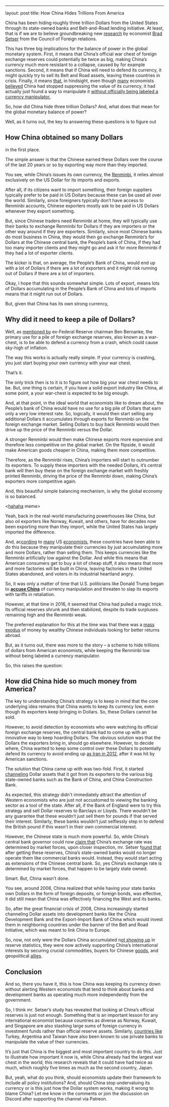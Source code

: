 ---
layout: post
title: How China Hides Trillions From America

China has been hiding roughly three trillion Dollars from the United States through its state-owned banks and Belt-and-Road lending initiative. At least, that is if we are to believe groundbreaking new [research](https://thechinaproject.com/2023/06/29/shadow-reserves-how-china-hides-trillions-of-dollars-of-hard-currency/) by economist [Brad Setser](https://www.cfr.org/expert/brad-w-setser) from the Council of Foreign relations. 

This has three big implications for the balance of power in the global monetary system. First, it means that China’s official war chest of foreign exchange reserves could potentially be twice as big, making China’s currency much more resistant to a collapse, caused by for example sanctions. Second, it means that if China will need to defend its currency, it might quickly try to sell its Belt and Road assets, leaving these countries in crisis. Finally, it means [that](https://tradingeconomics.com/japan/foreign-exchange-reserves), in hindsight, even though [many](https://www.wsj.com/articles/BL-REB-36624) economists [believed](https://www.piie.com/blogs/trade-and-investment-policy-watch/china-no-longer-manipulating-its-currency) China had stopped suppressing the value of its currency, it had actually just found a way to manipulate it [without officially being labeled a currency manipulator.](https://www.nytimes.com/2020/01/13/us/politics/treasury-china-currency-manipulator-trade.html) 

So, how did China hide three trillion Dollars? And, what does that mean for the global monetary balance of power? 

Well, as it turns out, the key to answering these questions is to figure out 

## How China obtained so many Dollars

in the first place.

The simple answer is that the Chinese earned these Dollars over the course of the last 20 years or so by exporting way more than they imported. 

You see, while China’s issues its own currency, the [Renminbi](https://www.investopedia.com/articles/forex/061115/yuan-vs-rmb-understanding-difference.asp), it relies almost exclusively on the US Dollar for its imports and exports. 

After all, if its citizens want to import something, their foreign suppliers typically prefer to be paid in US Dollars because these can be used all over the world. Similarly, since foreigners typically don’t have access to Renminbi accounts, Chinese exporters mostly ask to be paid in US Dollars whenever they export something.  

But, since Chinese traders need Renminbi at home, they will typically use their banks to exchange Renminbi for Dollars if they are importers or the other way around if they are exporters. Similarly, since most Chinese banks do most business in China, they would then go exchange Renminbi’s for Dollars at the Chinese central bank, the People’s bank of China, if they had too many importer clients and they might go and ask it for more Renminbi if they had a lot of exporter clients. 

The kicker is that, on average, the People’s Bank of China, would end up with a lot of Dollars if there are a lot of exporters and it might risk running out of Dollars if there are a lot of importers. 

Okay, I hope that this sounds somewhat simple. Lots of export, means lots of Dollars accumulating in the People’s Bank of China and lots of imports means that it might run out of Dollars. 

But, given that China has its own strong currency, 

## Why did it need to keep a pile of Dollars?

Well, as [mentioned by](https://www.federalreserve.gov/boarddocs/speeches/2005/200503102/) ex-Federal Reserve chairman Ben Bernanke, the primary use for a pile of foreign exchange reserves, also known as a war-chest, is to be able to defend a currency from a crash, which could cause sky-high of inflation. 

The way this works is actually really simple. If your currency is crashing, you just start buying your own currency with your war chest. 

That’s it.

The only trick then is to it is to figure out how big your war chest needs to be. But, one thing is certain, if you have a solid export industry like China, at some point, a your war-chest is expected to be big enough. 

And, at that point, in the ideal world that economists like to dream about, the People’s bank of China would have no use for a big pile of Dollars that earn only a very low interest rate. So, logically, it would then  start selling any additional Dollars it accumulates through exports for Renminbi on the foreign exchange market. Selling Dollars to buy back Renminbi would then drive up the price of the Renminbi versus the Dollar. 

A stronger Renminbi would then make Chinese exports more expensive and therefore less competitive on the global market. On the flipside, it would make American goods cheaper in China, making them more competitive.

Therefore, as the Renminbi rises, China’s importers will start to outnumber its exporters. To supply these importers with the needed Dollars, it’s central bank will then buy these on the foreign exchange market with freshly printed Renminbi, driving the price of the Renminbi down, making China’s exporters more competitive again.  

And, this beautiful simple balancing mechanism, is why the global economy is so balanced. 

<[hahaha](https://www.youtube.com/watch?v=BwSts2s4ba4) meme>

Yeah, back in the real-world manufacturing powerhouses like China, but also oil exporters like Norway, Kuwait, and others, have for decades now been exporting more than they import, while the United States has largely imported the difference. 

And, ac[cordin](https://www.piie.com/blogs/realtime-economic-issues-watch/oil-exporters-returned-currency-manipulation-2021)g to [many](https://home.treasury.gov/news/press-releases/sm751) US [economists](https://www.nytimes.com/2021/04/16/business/treasury-currency-report-taiwan.html), these countries have been able to do this because they manipulate their currencies by just accumulating more and more Dollars, rather than selling them. This keeps currencies like the Renminbi artificially low against the Dollar. And while this means that American consumers get to buy a lot of cheap stuff, it also means that more and more factories will be built in China, leaving factories in the United States abandoned, and voters in its industrial heartland angry. 

So, it was only a matter of time that U.S. politicians like Donald Trump began to **[accuse China](https://youtu.be/wEbrdxWw7ew?t=10)** of currency manipulation and threaten to slap its exports with tariffs in retaliation.

However, at that time in 2016, it seemed that China had pulled a magic trick. Its official reserves shrunk and then stabilized, despite its trade surpluses remaining high and the Renminbi weak. 

The preferred explanation for this at the time was that there was a [mass exodus](https://www.scmp.com/business/companies/article/2001363/how-wealthy-chinese-move-hundreds-billions-abroad-buy-assets) of money by wealthy Chinese individuals looking for better returns abroad. 

But, as it turns out, there was more to the story – a scheme to hide trillions of dollars from American economists, while keeping the Renminbi low without being labeled a currency manipulator.

So, this raises the question:

## How did China hide so much money from America?

The key to understanding China’s strategy is to keep in mind that the core underlying idea remains that China wants to keep its currency low, even though its exporters keep bringing in Dollars. So, these Dollars cannot be sold.

However, to avoid detection by economists who were watching its official foreign exchange reserves, the central bank had to come up with an innovative way to keep hoarding Dollars. The obvious solution was that the Dollars the exporters bring in, should go elsewhere. However, to decide where, China wanted to keep some control over these Dollars to potentially defend its currency to avoid ending up [as Iran in 2012](https://www.reuters.com/article/uk-iran-currency-drop-idUKBRE8900RU20121001), after it was hit by American sanctions. 

The solution that China came up with was two-fold. First, it started [channeling](https://cdn.cfr.org/sites/default/files/book_pdf/CGS_WorkingPaper_6_China_update0509%20%282%29.pdf) Dollar assets that it got from its exporters to the various big state-owned banks such as the Bank of China, and China Construction Bank.

As expected, this strategy didn't immediately attract the attention of Western economists who are just not accustomed to viewing the banking sector as a tool of the state. After all, if the Bank of England were to try this strategy and sell Dollar reserves to Barclays or Lloyds. There wouldn’t be any guarantee that these wouldn’t just sell them for pounds if that served their interest. Similarly, these banks wouldn’t just selflessly step in to defend the British pound if this wasn’t in their own commercial interest. 

However, the Chinese state is much more powerful. So, while China’s central bank governor could now [claim that](https://www.bloomberg.com/news/articles/2023-04-15/yi-says-yuan-set-by-market-pboc-basically-stopped-intervention?sref=pKfngeVk) China’s exchange rate was determined by market forces, upon closer inspection, mr. Setser f[ound that](https://www.cfr.org/blog/how-hide-your-foreign-exchange-reserves-users-guide) after getting these reserves, China’s state-owned banks would no longer operate them like commercial banks would. Instead, they would start acting as extensions of the Chinese central bank. So, yes China’s exchange rate is determined by market forces, that happen to be largely state owned.  

Smart. But, China wasn’t done. 

You see, around 2008, China realized that while having your state banks own Dollars in the form of foreign deposits, or foreign bonds, was effective, it did still mean that China was effectively financing the West and its banks. 

So, after the great financial crisis of 2008, China increasingly started channeling Dollar assets into development banks like the China Development Bank and the Export-Import Bank of China which would invest them in neighboring countries under the banner of the Belt and Road Initiative, which was meant to link China to Europe. 

So, now, not only were the Dollars China accumulated n[ot showing up](https://www.marketwatch.com/story/china-to-lend-out-its-massive-forex-reserves-2010-05-23) in reserve statistics, they were now actively supporting China’s international interests by securing crucial commodities, buyers for Chinese [goods](https://phys.org/news/2019-05-huawei-key-beneficiary-china-subsidies.html), and geopolitical [allies](https://www.washingtonpost.com/politics/2019/02/22/china-russia-have-deep-financial-ties-venezuela-heres-whats-stake/).    

## Conclusion

And so, there you have it, this is how China was keeping its currency down without alerting Western economists that tend to think about banks and development banks as operating much more independently from the government. 

So, I think mr. Setser’s study has revealed that looking at China’s official reserves is just not enough. Something that is an important lesson for any international economist because countries as diverse as Norway, Kuwait, and Singapore are also stashing large sums of foreign currency in investment funds rather than official reserve assets. Similarly, [countries like](https://www.cfr.org/blog/how-hide-your-foreign-exchange-reserves-users-guide) Turkey, Argentina and Taiwan have also been known to use private banks to manipulate the value of their currencies.

It’s just that China is the biggest and most important country to do this. Just to illustrate how important it now is, while China already had the largest war chest in the world, this research reveals that it could have had twice as much, which roughly five times as much as the second country, Japan.  

But, yeah, what do you think, should economists update their framework to include all policy institutions? And, should China stop undervaluing its currency or is this just how the Dollar system works,  making it wrong to blame China? Let me know in the comments or join the discussion on Discord after supporting the channel via Patreon.
